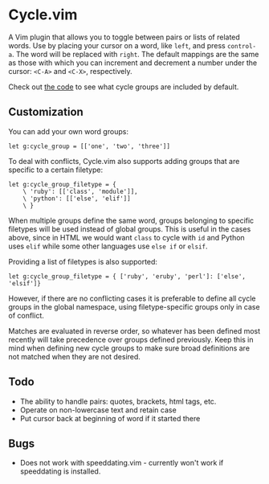 Cycle.vim
=========

A Vim plugin that allows you to toggle between pairs or lists of related words.
Use by placing your cursor on a word, like `left`, and press `control-a`.
The word will be replaced with `right`.
The default mappings are the same as those with which you can increment and
decrement a number under the cursor: `<C-A>` and `<C-X>`, respectively.

Check out [the code](https://github.com/zef/vim-cycle/blob/master/plugin/cycle.vim)
to see what cycle groups are included by default.

Customization
-------------

You can add your own word groups:

    let g:cycle_group = [['one', 'two', 'three']]

To deal with conflicts, Cycle.vim also supports adding groups that are specific
to a certain filetype:

    let g:cycle_group_filetype = {
        \ 'ruby': [['class', 'module']],
        \ 'python': [['else', 'elif']]
        \ }

When multiple groups define the same word, groups belonging to specific
filetypes will be used instead of global groups. This is useful in the cases
above, since in HTML we would want `class` to cycle with `id` and Python uses
`elif` while some other languages use `else if` or `elsif`.

Providing a list of filetypes is also supported:

    let g:cycle_group_filetype = { ['ruby', 'eruby', 'perl']: ['else', 'elsif']}

However, if there are no conflicting cases it is preferable to define all cycle
groups in the global namespace, using filetype-specific groups only in case of
conflict.

Matches are evaluated in reverse order, so whatever has been defined most
recently will take precedence over groups defined previously. Keep this in mind
when defining new cycle groups to make sure broad definitions are not matched
when they are not desired.


Todo
----

- The ability to handle pairs: quotes, brackets, html tags, etc.
- Operate on non-lowercase text and retain case
- Put cursor back at beginning of word if it started there

Bugs
----

- Does not work with speeddating.vim - currently won't work if speeddating is
  installed.

